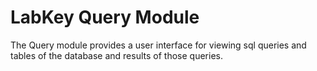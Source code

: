 # LabKey Query Module

The Query module provides a user interface for viewing sql queries and tables of the database and results of those queries.
